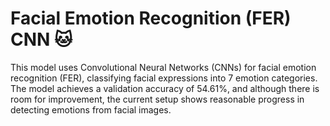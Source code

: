 # Facial Emotion Recognition (FER) CNN 🐱
This model uses Convolutional Neural Networks (CNNs) for facial emotion recognition (FER), classifying facial expressions into 7 emotion categories. The model achieves a validation accuracy of 54.61%, and although there is room for improvement, the current setup shows reasonable progress in detecting emotions from facial images.
